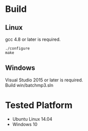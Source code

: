 Build
====
Linux
----
gcc 4.8 or later is required.

    ./configure
    make

Windows
----
Visual Studio 2015 or later is required.  
Build win/batchmp3.sln

Tested Platform
====
* Ubuntu Linux 14.04
* Windows 10
